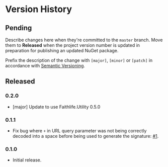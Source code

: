 # Version History

## Pending

Describe changes here when they're committed to the `master` branch. Move them to **Released** when the project version number is updated in preparation for publishing an updated NuGet package.

Prefix the description of the change with `[major]`, `[minor]` or `[patch]` in accordance with [Semantic Versioning](https://semver.org/).

## Released

### 0.2.0

* [major] Update to use Faithlife.Utility 0.5.0

### 0.1.1

* Fix bug where `+` in URL query parameter was not being correctly decoded into a space before being used to generate the signature: [#1](https://github.com/Faithlife/FaithlifeOAuth/pull/1).

### 0.1.0

* Initial release.
